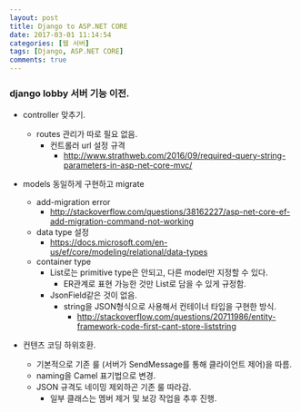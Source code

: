 ```yaml
---
layout: post
title: Django to ASP.NET CORE
date: 2017-03-01 11:14:54
categories: [웹 서버]
tags: [Django, ASP.NET CORE]
comments: true
---
```

### django lobby 서버 기능 이전.
* controller 맞추기.
    * routes 관리가 따로 필요 없음.
        * 컨트롤러 url 설정 규격
            * <http://www.strathweb.com/2016/09/required-query-string-parameters-in-asp-net-core-mvc/>

* models 동일하게 구현하고 migrate
    * add-migration error
        * <http://stackoverflow.com/questions/38162227/asp-net-core-ef-add-migration-command-not-working>
    * data type 설정
        * <https://docs.microsoft.com/en-us/ef/core/modeling/relational/data-types>
    * container type
        * List로는 primitive type은 안되고, 다른 model만 지정할 수 있다.
            * ER관계로 표현 가능한 것만 List로 담을 수 있게 규정함.
        * JsonField같은 것이 없음.
            * string을 JSON형식으로 사용해서 컨테이너 타입을 구현한 방식.
                * <http://stackoverflow.com/questions/20711986/entity-framework-code-first-cant-store-liststring>

* 컨텐츠 코딩 하위호환.
    * 기본적으로 기존 룰 (서버가 SendMessage를 통해 클라이언트 제어)을 따름.
    * naming을 Camel 표기법으로 변경.
    * JSON 규격도 네이밍 제외하곤 기존 룰 따라감.
        * 일부 클래스는 멤버 제거 및 보강 작업을 추후 진행.